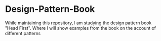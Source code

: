 # Design-Pattern-Book
While maintaining this repository, I am studying the design pattern book "Head First". Where I will show examples from the book on the account of different patterns
